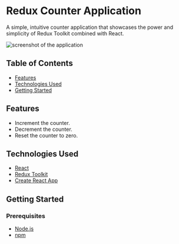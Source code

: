 # Redux Counter Application

A simple, intuitive counter application that showcases the power and simplicity of Redux Toolkit combined with React.

![screenshot of the application](https://github.com/rkodirkhonov/redux-practice-projects/blob/redux-counter/counter.png)

## Table of Contents

- [Features](#features)
- [Technologies Used](#technologies-used)
- [Getting Started](#getting-started)

## Features

- Increment the counter.
- Decrement the counter.
- Reset the counter to zero.

## Technologies Used

- [React](https://reactjs.org/)
- [Redux Toolkit](https://redux-toolkit.js.org/)
- [Create React App](https://create-react-app.dev/)

## Getting Started

### Prerequisites

- [Node.js](https://nodejs.org/)
- [npm](https://www.npmjs.com/)
